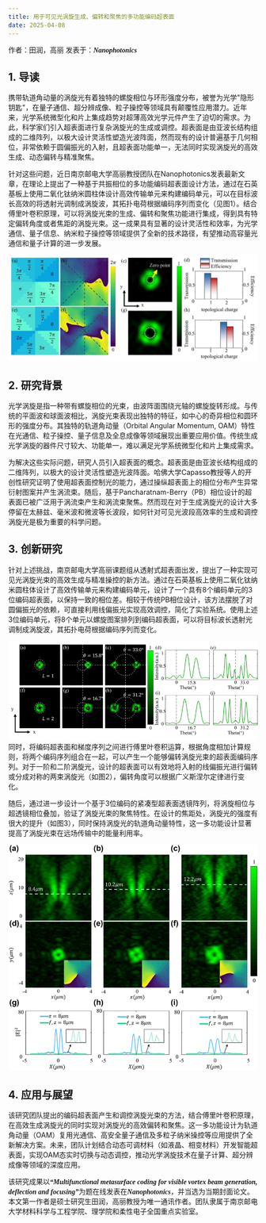 ```yaml
---
title: 用于可见光涡旋生成、偏转和聚焦的多功能编码超表面
date: 2025-04-08
---
```


作者：田润，高丽
发表于：<font face="times">**_Nanophotonics_**</font>

<!--more-->

## 1. 导读
携带轨道角动量的涡旋光有着独特的螺旋相位与环形强度分布，被誉为光学"隐形钥匙"，在量子通信、超分辨成像、粒子操控等领域具有颠覆性应用潜力。近年来，光学系统微型化和片上集成趋势对超薄高效光学元件产生了迫切的需求。为此，科学家们引入超表面进行复杂涡旋光的生成或调控。超表面是由亚波长结构组成的二维阵列，以极大设计灵活性塑造光波阵面，然而现有的设计普遍基于几何相位，非常依赖于圆偏振光的入射，且超表面功能单一，无法同时实现涡旋光的高效生成、动态偏转与精准聚焦。

针对这些问题，近日南京邮电大学高丽教授团队在Nanophotonics发表最新文章，在理论上提出了一种基于共振相位的多功能编码超表面设计方法，通过在石英基板上使用二氧化钛纳米圆柱体设计高效传输单元来构建编码单元，可以在目标波长高效的将透射光调制成涡旋波，其拓扑电荷根据编码序列而变化（见图1）。结合傅里叶卷积原理，可以将涡旋光束的生成、偏转和聚焦功能进行集成，得到具有特定偏转角度或者焦距的涡旋光束。这一成果具有显著的设计灵活性和效率，为光学通信、量子信息、纳米粒子操控等领域提供了全新的技术路径，有望推动高容量光通信和量子计算的进一步发展。

![](0.png "图1 3位编码超表面生成具有不同拓扑电荷的涡旋光束")

## 2. 研究背景
光学涡旋是指一种带有螺旋相位的光束，由波阵面围绕光轴的螺旋旋转形成。与传统的平面波和球面波相比，涡旋光束表现出独特的特征，如中心的奇异相位和圆环形的强度分布。其独特的轨道角动量（Orbital Angular Momentum, OAM）特性在光通信、粒子操控、量子信息及全息成像等领域展现出重要应用价值。传统生成光学涡旋的器件尺寸较大、功能单一，难以满足光学系统微型化和片上集成需求。

为解决这些实际问题，研究人员引入超表面的概念。超表面是由亚波长结构组成的二维阵列，以极大的设计灵活性塑造光波阵面。哈佛大学Capasso教授等人的开创性研究证明了使用超表面控制光的能力，通过操纵超表面上的相位分布产生异常衍射图案并产生涡流束。随后，基于Pancharatnam-Berry（PB）相位设计的超表面已被广泛用于涡流束产生和涡流束聚焦。然而现在对于生成涡旋光的设计大多停留在太赫兹、毫米波和微波等长波段，如何针对可见光波段高效率的生成和调控涡旋光是极为重要的科学问题。

## 3. 创新研究
针对上述挑战，南京邮电大学高丽课题组从透射式超表面出发，提出了一种实现可见光涡旋光束的高效生成与精准操控的新方法。通过在石英基板上使用二氧化钛纳米圆柱体设计了高效传输单元来构建编码单元，设计了一个具有8个编码单元的3位编码超表面，以保持一致的相位差。相较于传统PB相位设计，该方法摆脱了对圆偏振光的依赖，可直接利用线偏振光实现高效调控，简化了实验系统。使用上述3位编码单元，将8个单元以螺旋图案排列到编码超表面，可以将目标波长透射光调制成涡旋波，其拓扑电荷根据编码序列而变化。

![](1.png "图2 携带不同拓扑电荷的涡旋光束的偏转特性")
同时，将编码超表面和梯度序列之间进行傅里叶卷积运算，根据角度相加计算规则，将两个编码序列组合在一起，可以产生一个能够偏转涡旋光束的超表面编码序列。对于一阶和二阶涡旋光，设计的超表面可以有效地将入射的线偏振光进行偏转或分成对称的两束涡旋光（如图2），偏转角度可以根据广义斯涅尔定律进行变化。

随后，通过进一步设计一个基于3位编码的紧凑型超表面透镜阵列，将涡旋相位与超透镜相位叠加，验证了涡旋光束的聚焦特性。在设计的焦距处，涡旋光的强度有很大的提升（如图3），同时保持涡旋光的轨道角动量特性，这一多功能设计显著提高了涡旋光束在远场传输中的能量利用率。

![](2.png "图3 聚焦涡旋超表面的电场强度和相位分布")

## 4. 应用与展望
该研究团队提出的编码超表面产生和调控涡旋光束的方法，结合傅里叶卷积原理，在高效生成涡旋光的同时实现对涡旋光的高效偏转和聚焦。这一多功能设计为轨道角动量（OAM）复用光通信、高安全量子通信及多粒子纳米操控等应用提供了全新解决方案。未来，团队计划结合动态可调材料（如液晶、相变材料）开发智能超表面，实现OAM态实时切换与动态调控，推动光学涡旋技术在量子计算、超分辨成像等领域的深度应用。

该研究成果以<font face="times">**_“Multifunctional metasurface coding for visible vortex beam generation, deflection and focusing”_**</font>为题在线发表在<font face="times">**_Nanophotonics_**</font>，并当选为当期封面论文。本文第一作者是硕士研究生田润，高丽教授为唯一通讯作者。团队隶属于南京邮电大学材料科学与工程学院、理学院和柔性电子全国重点实验室。